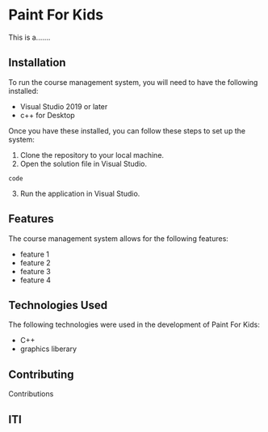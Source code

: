 # Paint For Kids

This is a.......

## Installation
To run the course management system, you will need to have the following installed:

* Visual Studio 2019 or later
* c++ for Desktop

Once you have these installed, you can follow these steps to set up the system:

1. Clone the repository to your local machine.
2. Open the solution file in Visual Studio.



```
code
```


3. Run the application in Visual Studio.

## Features
The course management system allows for the following features:

* feature 1
* feature 2
* feature 3
* feature 4

## Technologies Used
The following technologies were used in the development of Paint For Kids:

- C++
- graphics liberary


## Contributing
 Contributions 
 
## ITI
